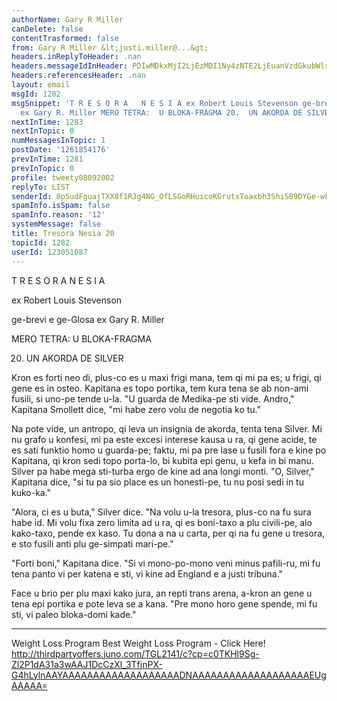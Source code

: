 ```yaml
---
authorName: Gary R Miller
canDelete: false
contentTrasformed: false
from: Gary R Miller &lt;justi.miller@...&gt;
headers.inReplyToHeader: .nan
headers.messageIdInHeader: PDIwMDkxMjI2LjEzMDI1Ny4zNTE2LjEuanVzdGkubWlsbGVyQGp1bm8uY29tPg==
headers.referencesHeader: .nan
layout: email
msgId: 1282
msgSnippet: 'T R E S O R A   N E S I A ex Robert Louis Stevenson ge-brevi e ge-Glosa
  ex Gary R. Miller MERO TETRA:  U BLOKA-FRAGMA 20.  UN AKORDA DE SILVER Kron es forti'
nextInTime: 1283
nextInTopic: 0
numMessagesInTopic: 1
postDate: '1261854176'
prevInTime: 1281
prevInTopic: 0
profile: tweety08092002
replyTo: LIST
senderId: 8p5udFguajTXX8f1RJg4NG_OfLSGoRHuicoKGrutxToaxbh3ShiS89DYGe-wF2BBAy4KMatBm2rmEOUIjiohiFgSLSMEESfLZQ24Mw
spamInfo.isSpam: false
spamInfo.reason: '12'
systemMessage: false
title: Tresora Nesia 20
topicId: 1282
userId: 123051087
---
```




  T R E S O R A   N E S I A



  ex Robert Louis Stevenson

  ge-brevi e ge-Glosa ex Gary R. Miller

 MERO TETRA:  U BLOKA-FRAGMA

20.  UN AKORDA DE SILVER

 Kron es forti neo di, plus-co es u maxi frigi mana, tem qi mi pa es; u
frigi, qi gene es in osteo.  Kapitana es topo portika, tem kura tena se
ab non-ami fusili, si uno-pe tende u-la.  "U guarda de Medika-pe sti
vide.  Andro," Kapitana Smollett dice, "mi habe zero volu de negotia ko
tu."

 Na pote vide, un antropo, qi leva un insignia de akorda, tenta tena
Silver.  Mi nu grafo u konfesi, mi pa este excesi interese kausa u ra, qi
gene acide, te es sati funktio homo u guarda-pe; faktu, mi pa pre lase u
fusili fora e kine po Kapitana, qi kron sedi topo porta-lo, bi kubita epi
genu, u kefa in bi manu.  Silver pa habe mega sti-turba ergo de kine ad
ana longi monti.  "O, Silver," Kapitana dice, "si tu pa sio place es un
honesti-pe, tu nu posi sedi in tu kuko-ka."

 "Alora, ci es u buta," Silver dice.  "Na volu u-la tresora, plus-co na
fu sura habe id.  Mi volu fixa zero limita ad u ra, qi es boni-taxo a plu
civili-pe, alo kako-taxo, pende ex kaso.  Tu dona a na u carta, per qi na
fu gene u tresora, e sto fusili anti plu ge-simpati mari-pe."

 "Forti boni," Kapitana dice.  "Si vi mono-po-mono veni minus pafili-ru,
mi fu tena panto vi per katena e sti, vi kine ad England e a justi
tribuna."

 Face u brio per plu maxi kako jura, an repti trans arena, a-kron an gene
u tena epi portika e pote leva se a kana.  "Pre mono horo gene spende, mi
fu sti, vi paleo bloka-domi kade."
____________________________________________________________
Weight Loss Program
Best Weight Loss Program - Click Here!
http://thirdpartyoffers.juno.com/TGL2141/c?cp=c0TKHl9Sg-Zl2P1dA31a3wAAJ1DcCzXl_3TfjnPX-G4hLylnAAYAAAAAAAAAAAAAAAAAAADNAAAAAAAAAAAAAAAAAAAEUgAAAAA=

